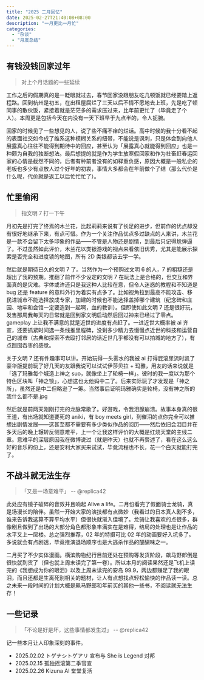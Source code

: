 ```yaml
---
title: "2025 二月回忆"
date: 2025-02-27T21:40:08+08:00
description: "一月更比一月忙"
categories:
  - "杂谈"
  - "月度总结"
---
```


## 有钱没钱回家过年

> 对上个月话题的一些延续

工作之后的假期真的是一眨眼就过去，春节回家没跟朋友吃几顿饭就已经要踏上返程路。回到杭州是初五，在出租屋腐烂了三天以后不情不愿地去上班，先是吃了顿同事的散伙饭，紧接着就是茫茫多的需求压过来，比年前更忙了（毕竟走了个人）。本周更是包括今天在内没有一天下班早于九点半的，令人扼腕。

回家的时候见了一些想见的人，说了些不痛不痒的烂话。高中时候的我十分看不起的表面社交如今成了维系这种模糊关系的纽带，不能说是讽刺，只是体会到向他人展露真心往往不能得到期待中的回应，甚至认为「展露真心就能得到回应」也是一种颇为自我的独断想法。最后想提的就是作为学生放寒假回家和作为社畜赶春运回家的心情是截然不同的，后者有种前者没有的如释重负感，原因大概是一般私企的老板也多少有点放人过个好年的初衷，事情大多都会在年前做个了结（那么代价是什么呢，代价就是返工以后忙忙忙了）。

## 忙里偷闲

> 指文明 7 打一下午

月初先是打完了终焉的木兰花，比起莉莉来说有了长足的进步，但前作的优点却没有很好地继承下来，有点可惜。作为一个关注作品优点多过缺点的人来讲，木兰花是一款不会留下太多印象的作品——不管是人物还是剧情，到最后只记得尬弹逼了。不过虽然如此评价，木兰花以类银游戏的视点来看依旧优秀，尤其是能展示探索是否完全和进度锁的地图，所有 2D 类银都该去学一学。

然后就是期待已久的文明 7 了。当然作为一个预购过文明 6 的人，7 的粗糙还是超出了我的预期。推翻了前作不少设定的文明 7 在玩法上是合格的，但交互和界面真的是灾难。字体或许还只是我这种人比较在意，但令人迷惑的教程和不知道是 bug 还是 feature 的意料外行为着实有点多了。比如视角拉到最高不能攻击、移民进城市不能选择放成专家，加建的时候也不能选择盖掉哪个建筑（纪念碑和庄园、地牢和会馆一定要造到一起啊，血的教训）。但即使如此文明 7 还是很好玩，发售那周我每天的日常就是回到家文明启动然后回过神来已经过了零点。gameplay 上让我不满意的就是近世的进度有点赶了。一进近世大概率被 ai 齐宣，还要抓紧时间选一条线推里程碑，没剩多少精力去慢慢点近世的科技和运营自己的城市（古典和探索不去殴打邻居的话近世几乎都没有可以拍城的地方了），有点囫囵吞枣的感觉。

关于文明 7 还有件趣事可以讲。开始玩得一头雾水的我被 ai 打得屁滚尿流时凯了豪华版提前玩了好几天的友跟我说可以试试伊莎贝拉 + 玛雅，用友的话来说就是「选了玛雅每个城造上神之 suo，就像坐上了轮椅一样」。彼时的我一度以为那个特色区块叫「神之锁」，心想这也太他妈中二了。后来实际玩了才发现是「神之所」，虽然还是中二但略逊了一筹。当然事后证明玛雅确实是轮椅，没有神之所的我什么都不是.jpg

然后就是前两天刚刚打完的龙脉常歌了。好游戏，令我泪腺崩溃。故事本身真的很王道，有出场就知道要死的 aniki，有 boy meets girl，到催泪的点你完全可以推想出剧情发展——这甚至都不需要有多少类似作品的阅历——然后依旧会泪目并在多天后的晚上辗转反侧意难平，上一个让我这样评价的大概是红烧天堂的主线二章。意难平的深层原因我在微博说过（就是昨天）也就不再赘述了，看在这么这么好的音乐的份上，还是安利大家买来试试，毕竟流程也不长，花一个白天就能打完了。

## 不战斗就无法生存

> 「又是一场意难平」 -- @replica42

此处应有镜子破碎的音效并且响起 Alive a life。二月份看完了假面骑士龙骑，真是场漫长的陪伴。虽然一开始大家的演技都有点微妙（我看过的日本真人剧不多，谁来告诉我这算不算平均水平）但很快就渐入佳境了。龙骑让我喜欢的点很多，群像剧且做到了出场的大部分角色都形象丰满实在是难得，结局的处理也是让作品的水平又上一层楼。总之强烈推荐，02 年的特摄可比 02 年的动画要好入坑多了。多说就会有点剧透，毕竟推演退场顺序也是大逃杀作品的醍醐味之一。

二月买了不少实体漫画。横滨购物纪行目前还处在预购等发货阶段，飙马野郎倒是很快就到货了（但也就上周末读完了第一卷）。所以本月的阅读果然还是飞机上读完的《我想成为你的眼泪》以及上周末读完的安岛 99.9，两边都赚足了我的眼泪，而且还都是生离死别相关的题材，让人有点想找点轻松愉快的作品读一读。总之未来一段时间的计划大概是飙马野郎和年前买的其他一些书，不阅读就无法生存！

## 一些记录

> 「不论是好是坏，这些事情都发生过」 -- @replica42

记一些本月让人印象深刻的事件。

* 2025.02.02 トゲナシトゲアリ 宣布与 She is Legend 对邦
* 2025.02.15 孤独摇滚第二季官宣
* 2025.02.26 Kizuna AI 堂堂复活

